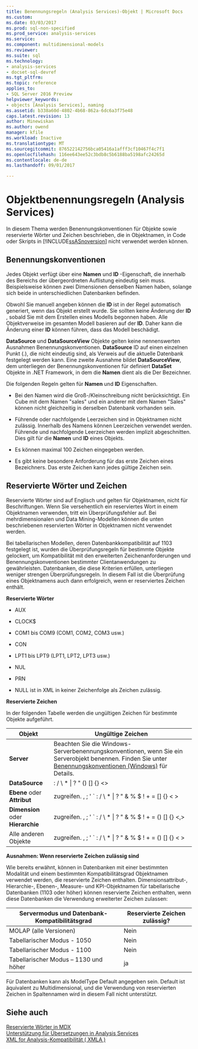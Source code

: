 ```yaml
---
title: Benennungsregeln (Analysis Services)-Objekt | Microsoft Docs
ms.custom: 
ms.date: 03/03/2017
ms.prod: sql-non-specified
ms.prod_service: analysis-services
ms.service: 
ms.component: multidimensional-models
ms.reviewer: 
ms.suite: sql
ms.technology:
- analysis-services
- docset-sql-devref
ms.tgt_pltfrm: 
ms.topic: reference
applies_to:
- SQL Server 2016 Preview
helpviewer_keywords:
- objects [Analysis Services], naming
ms.assetid: b338a60d-4802-4b68-862a-6dc6a3f75e48
caps.latest.revision: 13
author: Minewiskan
ms.author: owend
manager: kfile
ms.workload: Inactive
ms.translationtype: MT
ms.sourcegitcommit: 876522142756bca05416a1afff3cf10467f4c7f1
ms.openlocfilehash: 116ee643ee52c3bdb8c5b6188ba5198afc24265d
ms.contentlocale: de-de
ms.lasthandoff: 09/01/2017

---
```

# <a name="object-naming-rules-analysis-services"></a>Objektbenennungsregeln (Analysis Services)
  In diesem Thema werden Benennungskonventionen für Objekte sowie reservierte Wörter und Zeichen beschrieben, die in Objektnamen, in Code oder Skripts in [!INCLUDE[ssASnoversion](../../../includes/ssasnoversion-md.md)] nicht verwendet werden können.  
  
##  <a name="bkmk_Names"></a>Benennungskonventionen  
 Jedes Objekt verfügt über eine **Namen** und **ID** -Eigenschaft, die innerhalb des Bereichs der übergeordneten Auflistung eindeutig sein muss. Beispielsweise können zwei Dimensionen denselben Namen haben, solange sich beide in unterschiedlichen Datenbanken befinden.  
  
 Obwohl Sie manuell angeben können die **ID** ist in der Regel automatisch generiert, wenn das Objekt erstellt wurde. Sie sollten keine Änderung der **ID** , sobald Sie mit dem Erstellen eines Modells begonnen haben. Alle Objektverweise im gesamten Modell basieren auf der **ID**. Daher kann die Änderung einer **ID** können führen, dass das Modell beschädigt.  
  
 **DataSource** und **DataSourceView** Objekte gelten keine nennenswerten Ausnahmen Benennungskonventionen. **DataSource** ID auf einen einzelnen Punkt (.), die nicht eindeutig sind, als Verweis auf die aktuelle Datenbank festgelegt werden kann. Eine zweite Ausnahme bildet **DataSourceView**, dem unterliegen der Benennungskonventionen für definiert **DataSet** Objekte in .NET Framework, in dem die **Namen** dient als die Der Bezeichner.  
  
 Die folgenden Regeln gelten für **Namen** und **ID** Eigenschaften.  
  
-   Bei den Namen wird die Groß-/Kleinschreibung nicht berücksichtigt. Ein Cube mit dem Namen "sales" und ein anderer mit dem Namen "Sales" können nicht gleichzeitig in derselben Datenbank vorhanden sein.  
  
-   Führende oder nachfolgende Leerzeichen sind in Objektnamen nicht zulässig. Innerhalb des Namens können Leerzeichen verwendet werden. Führende und nachfolgende Leerzeichen werden implizit abgeschnitten. Dies gilt für die **Namen** und **ID** eines Objekts.  
  
-   Es können maximal 100 Zeichen eingegeben werden.  
  
-   Es gibt keine besondere Anforderung für das erste Zeichen eines Bezeichners. Das erste Zeichen kann jedes gültige Zeichen sein.  
  
##  <a name="bkmk_reserved"></a>Reservierte Wörter und Zeichen  
 Reservierte Wörter sind auf Englisch und gelten für Objektnamen, nicht für Beschriftungen. Wenn Sie versehentlich ein reserviertes Wort in einem Objektnamen verwenden, tritt ein Überprüfungsfehler auf. Bei mehrdimensionalen und Data Mining-Modellen können die unten beschriebenen reservierten Wörter in Objektnamen nicht verwendet werden.  
  
 Bei tabellarischen Modellen, deren Datenbankkompatibilität auf 1103 festgelegt ist, wurden die Überprüfungsregeln für bestimmte Objekte gelockert, um Kompatibilität mit den erweiterten Zeichenanforderungen und Benennungskonventionen bestimmter Clientanwendungen zu gewährleisten. Datenbanken, die diese Kriterien erfüllen, unterliegen weniger strengen Überprüfungsregeln. In diesem Fall ist die Überprüfung eines Objektnamens auch dann erfolgreich, wenn er reserviertes Zeichen enthält.  
  
 **Reservierte Wörter**  
  
-   AUX  
  
-   CLOCK$  
  
-   COM1 bis COM9 (COM1, COM2, COM3 usw.)  
  
-   CON  
  
-   LPT1 bis LPT9 (LPT1, LPT2, LPT3 usw.)  
  
-   NUL  
  
-   PRN  
  
-   NULL ist in XML in keiner Zeichenfolge als Zeichen zulässig.  
  
 **Reservierte Zeichen**  
  
 In der folgenden Tabelle werden die ungültigen Zeichen für bestimmte Objekte aufgeführt.  
  
|Objekt|Ungültige Zeichen|  
|------------|------------------------|  
|**Server**|Beachten Sie die Windows-Serverbenennungskonventionen, wenn Sie ein Serverobjekt benennen. Finden Sie unter [Benennungskonventionen (Windows)](http://msdn.microsoft.com/library/windows/desktop/ms682856\(v=vs.85\).aspx) für Details.|  
|**DataSource**|: / \ * &#124; ? " () [] {} <>|  
|**Ebene** oder **Attribut**|zugreifen. , ; ' ` : / \ * &#124; ? " & % $ ! + = [] {} < >|  
|**Dimension** oder **Hierarchie**|zugreifen. , ; ' ` : / \ * &#124; ? " & % $ ! + = () [] {} \<,>|  
|Alle anderen Objekte|zugreifen. , ; ' ` : / \ * &#124; ? " & % $ ! + = () [] {} < >|  
  
 **Ausnahmen: Wenn reservierte Zeichen zulässig sind**  
  
 Wie bereits erwähnt, können in Datenbanken mit einer bestimmten Modalität und einem bestimmten Kompatibilitätsgrad Objektnamen verwendet werden, die reservierte Zeichen enthalten. Dimensionsattribut-, Hierarchie-, Ebenen-, Measure- und KPI-Objektnamen für tabellarische Datenbanken (1103 oder höher) können reservierte Zeichen enthalten, wenn diese Datenbanken die Verwendung erweiterter Zeichen zulassen:  
  
|Servermodus und Datenbank-Kompatibilitätsgrad|Reservierte Zeichen zulässig?|  
|--------------------------------------------------|----------------------------------|  
|MOLAP (alle Versionen)|Nein|  
|Tabellarischer Modus - 1050|Nein|  
|Tabellarischer Modus - 1100|Nein|  
|Tabellarischer Modus – 1130 und höher|ja|  
  
 Für Datenbanken kann als ModelType Default angegeben sein. 
          Default ist äquivalent zu Multidimensional, und die Verwendung von reservierten Zeichen in Spaltennamen wird in diesem Fall nicht unterstützt.  
  
## <a name="see-also"></a>Siehe auch  
 [Reservierte Wörter in MDX](../../../mdx/mdx-reserved-words.md)   
 [Unterstützung für Übersetzungen in Analysis Services](../../../analysis-services/translation-support-in-analysis-services.md)   
 [XML for Analysis-Kompatibilität &#40; XMLA &#41;](../../../analysis-services/xmla/xml-for-analysis-compliance-xmla.md)  
  
  

